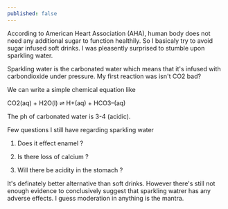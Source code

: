 ```yaml
---
published: false
---
```


According to American Heart Association (AHA), human body does not need any additional sugar to function healthily. So I basicaly try to avoid sugar infused soft drinks. I was pleasently surprised to stumble upon sparkling water. 

Sparkling water is the carbonated water which means that it's infused with carbondioxide under pressure. My first reaction was isn't CO2 bad? 

We can write a simple chemical equation like
 
CO2(aq) + H2O(l) ⇌ H+(aq) + HCO3–(aq)

The ph of carbonated water is 3-4 (acidic). 

Few questions I still have regarding sparkling water

1. Does it effect enamel ?

2. Is there loss of calcium ? 

3. Will there be acidity in the stomach ? 


It's definately better alternative than soft drinks. However there's still not enough evidence to conclusively suggest that sparkling watrer has any adverse effects. I guess moderation in anything is the mantra.